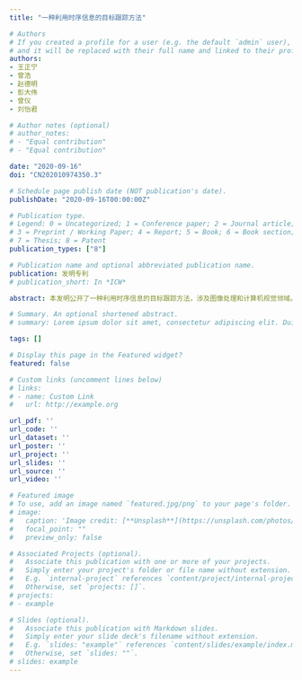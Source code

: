 ```yaml
---
title: "一种利用时序信息的目标跟踪方法"

# Authors
# If you created a profile for a user (e.g. the default `admin` user), write the username (folder name) here 
# and it will be replaced with their full name and linked to their profile.
authors:
- 王正宁
- 曾浩
- 赵德明
- 彭大伟
- 曾仪
- 刘怡君

# Author notes (optional)
# author_notes:
# - "Equal contribution"
# - "Equal contribution"

date: "2020-09-16"
doi: "CN202010974350.3"

# Schedule page publish date (NOT publication's date).
publishDate: "2020-09-16T00:00:00Z"

# Publication type.
# Legend: 0 = Uncategorized; 1 = Conference paper; 2 = Journal article;
# 3 = Preprint / Working Paper; 4 = Report; 5 = Book; 6 = Book section;
# 7 = Thesis; 8 = Patent
publication_types: ["8"]

# Publication name and optional abbreviated publication name.
publication: 发明专利
# publication_short: In *ICW*

abstract: 本发明公开了一种利用时序信息的目标跟踪方法，涉及图像处理和计算机视觉领域。该方法使用的方法关键步骤分为如下两个阶段，其中第一阶段输入第一帧与搜索帧，第二阶段输出目标在搜索框上的位置。本发明在特征提取阶段使用非对称卷积模块，选择三种不同形态的卷积核共同使用提升了模型对图像翻转和旋转的鲁棒性，提高网络的抗旋转鲁棒性。在候选框精修中，使用双径候选框分类回归网络，分类支路与回归支路分别处理候选框的分类结果与精修后的候选框，相比单纯依赖卷积网络或全连接网络的网络，进一步提高了结果精度。同时利用时序信息进行目标跟踪后处理，选择更加契合之前结果的跟踪框，减少错误跟踪目标的情况发生。

# Summary. An optional shortened abstract.
# summary: Lorem ipsum dolor sit amet, consectetur adipiscing elit. Duis posuere tellus ac convallis placerat. Proin tincidunt magna sed ex sollicitudin condimentum.

tags: []

# Display this page in the Featured widget?
featured: false

# Custom links (uncomment lines below)
# links:
# - name: Custom Link
#   url: http://example.org

url_pdf: ''
url_code: ''
url_dataset: ''
url_poster: ''
url_project: ''
url_slides: ''
url_source: ''
url_video: ''

# Featured image
# To use, add an image named `featured.jpg/png` to your page's folder. 
# image:
#   caption: 'Image credit: [**Unsplash**](https://unsplash.com/photos/pLCdAaMFLTE)'
#   focal_point: ""
#   preview_only: false

# Associated Projects (optional).
#   Associate this publication with one or more of your projects.
#   Simply enter your project's folder or file name without extension.
#   E.g. `internal-project` references `content/project/internal-project/index.md`.
#   Otherwise, set `projects: []`.
# projects:
# - example

# Slides (optional).
#   Associate this publication with Markdown slides.
#   Simply enter your slide deck's filename without extension.
#   E.g. `slides: "example"` references `content/slides/example/index.md`.
#   Otherwise, set `slides: ""`.
# slides: example
---
```


